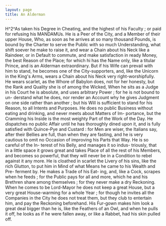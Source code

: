 ```yaml
---
layout: page
title: An Alderman
---
```


H^2^As taken his Degree in Cheating, and
the highest of his Faculty ; or paid for
refusing his MANDAMUs.  He is a Peer of the
City, and a Member of their upper House,
Who, as soon as he arrives at so many thousand
Pounds, is bound by the Charter to serve the
Public with so much Understanding, what
shift soever he make to raise it, and wear a
Chain about his Neck like a Raindeer, or in
Default to commute, and make satisfaction in
ready Money, the best Reason of the Place;
for which hi has the Name only, like a titular
Prince, and is an Alderman extraordinary.  But
if his Wife can prevail with him to stand, he
becomes one of the City-supporters, and, like
the Unicorn in the King's Arms, wears a Chain
about his Neck very right-worshipfully.  He
wears scarlet, as the Whore of Babylon does,
not for her honesty, but the Rank and Quality
she is of among the Wicked,  When he sits
as a Judge in his Court he is absolute, and uses
arbitrary Power ;  for he is not bound to un-
derstand what he does, nor render an Account
why he gives Judgment on one side rather
than another ;  but his Will is sufficient to stand
for his Reason, to all Intents and Purposes.
He does no public Business without eating and
drinking, and never meets about Matters of Im-
portance, but the Cramming his Inside is the
most weighty Part of the Work of the Day.
He dispatches no public Affair until he has
thoroughly dined upon it, and is fully satisfied
with Quince-Pye and Custard :  for Men are
wiser, the Italians say, after their Bellies are
full, than when they are fasting, and he is very
cautious to omit no Occasion of improving his
Parts that Way.  He is so careful of the In-
terest of his Belly, and manages it so indus-
triously, that in a little space it grows great
and takes Place of all the rest of his Members,
and becomes so powerful, that they will never
be in a Condition to rebel against it any more.
He is cloathed in scarlet the Livery of his sins,
like the rich Glutton, to put him in Mind of
what Means he came to his Wealth and Pre-
ferment by.  He makes a Trade of his Eat-
ing, and, like a Cock, scrapes when he feeds ;
for the Public pays for all and more, which he
and his Brethren share among themselves ;  for
they never make a dry Reckoning.  When he
comes to be Lord-Mayor he does not keep a
great House, but a very great House-warming
for a whole Year ; for though he invites all the
Companies in the City he does not treat them,
but they club to entertain him, and pay the
Reckoning beforehand.  His Fur-gown makes
him look a great deal bigger than he is, like
the Feathers of an Owl, and when he pulls
it off, he looks as if he were fallen away, or
like a Rabbet, had his skin pulled off.
